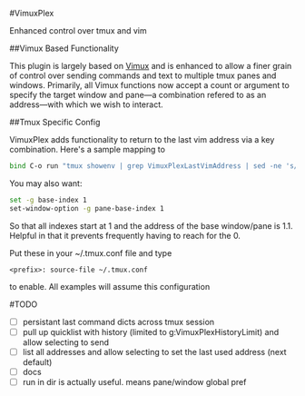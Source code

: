 #VimuxPlex

Enhanced control over tmux and vim

##Vimux Based Functionality

This plugin is largely based on [Vimux](https://github.com//benmills/vimux) and is enhanced to allow a finer grain of control over sending commands and text to multiple tmux panes and windows. Primarily, all Vimux functions now accept a count or argument to specify the target window and pane—a combination refered to as an address—with which we wish to interact.

##Tmux Specific Config

VimuxPlex adds functionality to return to the last vim address via a key combination.
Here's a sample mapping to <prefix><C-o>

```bash
bind C-o run "tmux showenv | grep VimuxPlexLastVimAddress | sed -ne 's/VimuxPlexLastVimAddress=\\([[:digit:]]\\).\\([[:digit:]]\\)/tmux select-window -t \\1; tmux select-pane -t \\2/p' | xargs -I % bash -c % bash"
```

You may also want:

```bash
set -g base-index 1
set-window-option -g pane-base-index 1
```

So that all indexes start at 1 and the address of the base window/pane is 1.1. Helpful in that it prevents frequently having to reach for the 0.

Put these in your ~/.tmux.conf file and type
```
<prefix>: source-file ~/.tmux.conf
```
to enable. All examples will assume this configuration

#TODO
- [ ] persistant last command dicts across tmux session
- [ ] pull up quicklist with history (limited to g:VimuxPlexHistoryLimit) and allow selecting to send
- [ ] list all addresses and allow selecting to set the last used address (next default)
- [ ] docs
- [ ] run in dir is actually useful. means pane/window global pref
